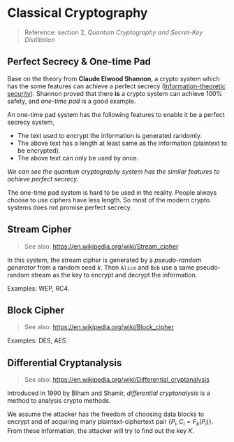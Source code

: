 # Classical Cryptography

> Reference: section 2, *Quantum Cryptography and Secret-Key Distillation*

## Perfect Secrecy & One-time Pad

Base on the theory from **Claude Elwood Shannon**, a crypto system which has the some features can achieve a perfect secrecy ([Information-theoretic security](https://en.wikipedia.org/wiki/Information-theoretic_security)). Shannon proved that there **is** a crypto system can achieve 100% safety, and *one-time pad* is a good example.

An one-time pad system has the following features to enable it be a perfect secrecy system,

- The text used to encrypt the information is generated randomly.
- The above text has a length at least same as the information (plaintext to be encrypted).
- The above text can only be used by once.

*We can see the quantum cryptography system has the similar features to achieve perfect secrecy.*

The one-time pad system is hard to be used in the reality. People always choose to use ciphers have less length. So most of the modern crypto systems does not promise perfect secrecy.

## Stream Cipher

> See also: <https://en.wikipedia.org/wiki/Stream_cipher>

In this system, the stream cipher is generated by a *pseudo-random generator* from a random seed $k$. Then `Alice` and `Bob` use a same pseudo-random stream as the key to encrypt and decrypt the information.

Examples: WEP, RC4.

## Block Cipher

> See also: <https://en.wikipedia.org/wiki/Block_cipher>

Examples: DES, AES

## Differential Cryptanalysis

> See also: <https://en.wikipedia.org/wiki/Differential_cryptanalysis>

Introduced in 1990 by Biham and Shamir, *differential cryptanalysis* is a method to analysis crypto methods.

We assume the attacker has the freedom of choosing data blocks to encrypt and of acquiring many plaintext-ciphertext pair $\{P_i, C_i = F_k(P_i)\}$. From these information, the attacker will try to find out the key $K$.